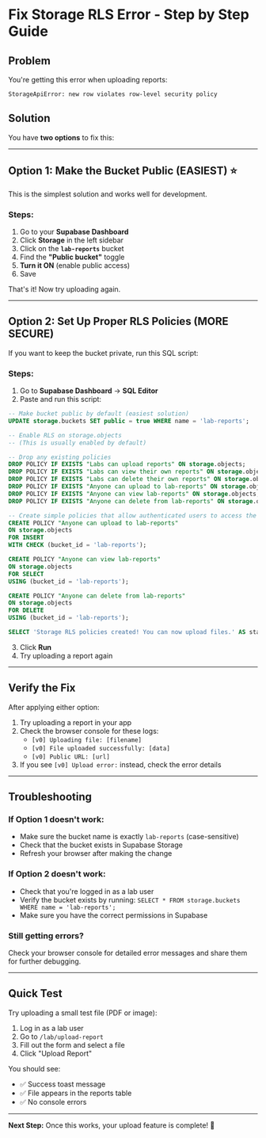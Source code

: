 # Fix Storage RLS Error - Step by Step Guide

## Problem
You're getting this error when uploading reports:
```
StorageApiError: new row violates row-level security policy
```

## Solution

You have **two options** to fix this:

---

## Option 1: Make the Bucket Public (EASIEST) ⭐

This is the simplest solution and works well for development.

### Steps:
1. Go to your **Supabase Dashboard**
2. Click **Storage** in the left sidebar
3. Click on the **`lab-reports`** bucket
4. Find the **"Public bucket"** toggle
5. **Turn it ON** (enable public access)
6. Save

That's it! Now try uploading again.

---

## Option 2: Set Up Proper RLS Policies (MORE SECURE)

If you want to keep the bucket private, run this SQL script:

### Steps:
1. Go to **Supabase Dashboard** → **SQL Editor**
2. Paste and run this script:

```sql
-- Make bucket public by default (easiest solution)
UPDATE storage.buckets SET public = true WHERE name = 'lab-reports';

-- Enable RLS on storage.objects
-- (This is usually enabled by default)

-- Drop any existing policies
DROP POLICY IF EXISTS "Labs can upload reports" ON storage.objects;
DROP POLICY IF EXISTS "Labs can view their own reports" ON storage.objects;
DROP POLICY IF EXISTS "Labs can delete their own reports" ON storage.objects;
DROP POLICY IF EXISTS "Anyone can upload to lab-reports" ON storage.objects;
DROP POLICY IF EXISTS "Anyone can view lab-reports" ON storage.objects;
DROP POLICY IF EXISTS "Anyone can delete from lab-reports" ON storage.objects;

-- Create simple policies that allow authenticated users to access the bucket
CREATE POLICY "Anyone can upload to lab-reports" 
ON storage.objects 
FOR INSERT 
WITH CHECK (bucket_id = 'lab-reports');

CREATE POLICY "Anyone can view lab-reports" 
ON storage.objects 
FOR SELECT 
USING (bucket_id = 'lab-reports');

CREATE POLICY "Anyone can delete from lab-reports" 
ON storage.objects 
FOR DELETE 
USING (bucket_id = 'lab-reports');

SELECT 'Storage RLS policies created! You can now upload files.' AS status;
```

3. Click **Run**
4. Try uploading a report again

---

## Verify the Fix

After applying either option:

1. Try uploading a report in your app
2. Check the browser console for these logs:
   - `[v0] Uploading file: [filename]`
   - `[v0] File uploaded successfully: [data]`
   - `[v0] Public URL: [url]`
3. If you see `[v0] Upload error:` instead, check the error details

---

## Troubleshooting

### If Option 1 doesn't work:
- Make sure the bucket name is exactly `lab-reports` (case-sensitive)
- Check that the bucket exists in Supabase Storage
- Refresh your browser after making the change

### If Option 2 doesn't work:
- Check that you're logged in as a lab user
- Verify the bucket exists by running: `SELECT * FROM storage.buckets WHERE name = 'lab-reports';`
- Make sure you have the correct permissions in Supabase

### Still getting errors?
Check your browser console for detailed error messages and share them for further debugging.

---

## Quick Test

Try uploading a small test file (PDF or image):
1. Log in as a lab user
2. Go to `/lab/upload-report`
3. Fill out the form and select a file
4. Click "Upload Report"

You should see:
- ✅ Success toast message
- ✅ File appears in the reports table
- ✅ No console errors

---

**Next Step:** Once this works, your upload feature is complete! 🎉

